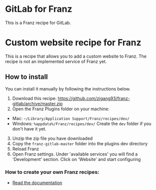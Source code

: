 # GitLab for Franz
This is a Franz recipe for GitLab.

# Custom website recipe for Franz
This is a recipe that allows you to add a custom website to Franz. The recipe is not an implemented service of Franz yet.

## How to install
You can install it manually by following the instructions below.

1. Download this recipe: https://github.com/zigang93/franz-gitlab/archive/master.zip
2. Open the Franz Plugins folder on your machine:
  * Mac: `~/Library/Application Support/Franz/recipes/dev/`
  * Windows: `%appdata%/Franz/recipes/dev/`
Create the `dev` folder if you don't have it yet.
3. Unzip the zip file you have downloaded
4. Copy the `franz-gitlab-master` folder into the plugins dev directory
4. Reload Franz
5. Open Franz settings. Under 'available services' you will find a 'Development' section. Click on 'Website' and start configuring

### How to create your own Franz recipes:
* [Read the documentation](https://github.com/meetfranz/plugins)

